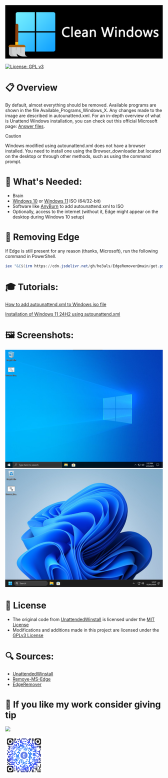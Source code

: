 <img src="Banner.png" width="800">

[![License: GPL v3](https://img.shields.io/badge/License-GPLv3-blue.svg)](https://github.com/MatiDEV-PL/Clean-Windows/blob/main/LICENSE) 

# 📋 Overview
By default, almost everything should be removed. Available programs are shown in the file Available_Programs_Windows_X. Any changes made to the image are described in autounattend.xml. For an in-depth overview of what is Unattend Windows installation, you can check out this official Microsoft page: [Answer files](https://learn.microsoft.com/en-us/windows-hardware/manufacture/desktop/update-windows-settings-and-scripts-create-your-own-answer-file-sxs?view=windows-11). 

> [!CAUTION]
> Windows modified using autounattend.xml does not have a browser installed. You need to install one using the Browser_downloader.bat located on the desktop or through other methods, such as using the command prompt.

# 🔔 What's Needed:
* Brain
* [Windows 10](https://www.microsoft.com/software-download/windows10) or [Windows 11](https://www.microsoft.com/software-download/windows11) ISO (64/32-bit)
* Software like [AnyBurn](https://www.anyburn.com/download.php) to add autounattend.xml to ISO
* Optionally, access to the internet (without it, Edge might appear on the desktop during Windows 10 setup)


# 🚨 Removing Edge
If Edge is still present for any reason (thanks, Microsoft), run the following command in PowerShell.
  ```powershell
  iex "&{$(irm https://cdn.jsdelivr.net/gh/he3als/EdgeRemover@main/get.ps1)} -UninstallEdge -RemoveEdgeData"
  ```

# 🎓 Tutorials:
[How to add autounattend.xml to Windows iso file](https://youtu.be/qKIFijGB-Ig)

[Installation of Windows 11 24H2 using autounattend.xml](https://youtu.be/5jFbvl3571U)

# 🖼️ Screenshots:

<img src="https://github.com/MatiDEV-PL/Clean-Windows/blob/main/Photo_10.png" width="600">
<img src="https://github.com/MatiDEV-PL/Clean-Windows/blob/main/Photo_11.png" width="600">

# 📜 License

- The original code from [UnattendedWinstall](https://github.com/memstechtips/UnattendedWinstall) is licensed under the [MIT License](https://github.com/MatiDEV-PL/Clean-Windows/blob/main/MIT%20LICENSE)
- Modifications and additions made in this project are licensed under the [GPLv3 License](https://github.com/MatiDEV-PL/Clean-Windows/blob/1.0/LICENSE)

# 🔍 Sources:
- [UnattendedWinstall](https://github.com/memstechtips/UnattendedWinstall)
- [Remove-MS-Edge](https://github.com/ShadowWhisperer/Remove-MS-Edge?tab=readme-ov-file)
- [EdgeRemover](https://github.com/he3als/EdgeRemover/tree/main)

# 🎁 If you like my work consider giving tip
[<img src="https://liberapay.com/assets/widgets/donate.svg" width="100">](https://liberapay.com/MatiDEV-PL/donate) 

<img src="https://github.com/MatiDEV-PL/Clean-Windows/blob/main/Donate.png" width="120">
